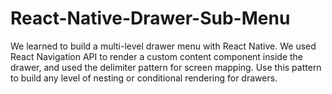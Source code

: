 # React-Native-Drawer-Sub-Menu
We learned to build a multi-level drawer menu with React Native. We used React Navigation API to render a custom content component inside the drawer, and used the delimiter pattern for screen mapping. Use this pattern to build any level of nesting or conditional rendering for drawers.
